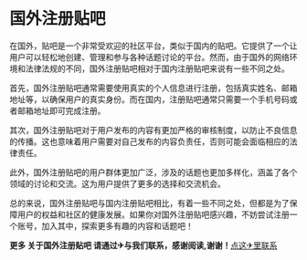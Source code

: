 # 国外注册贴吧

在国外，贴吧是一个非常受欢迎的社区平台，类似于国内的贴吧。它提供了一个让用户可以轻松地创建、管理和参与各种话题讨论的平台。然而，由于国外的网络环境和法律法规的不同，国外注册贴吧相对于国内注册贴吧来说有一些不同之处。

首先，国外注册贴吧通常需要使用真实的个人信息进行注册，包括真实姓名、邮箱地址等，以确保用户的真实身份。而在国内，注册贴吧通常只需要一个手机号码或者邮箱地址即可完成注册。

其次，国外注册贴吧对于用户发布的内容有更加严格的审核制度，以防止不良信息的传播。这也意味着用户需要对自己发布的内容负责任，否则可能会面临相应的法律责任。

此外，国外注册贴吧的用户群体更加广泛，涉及的话题也更加多样化，涵盖了各个领域的讨论和交流。这为用户提供了更多的选择和交流机会。

总的来说，国外注册贴吧与国内注册贴吧相比，有着一些不同之处，但都是为了保障用户的权益和社区的健康发展。如果你对国外注册贴吧感兴趣，不妨尝试注册一个账号，加入其中，探索更多有趣的内容和话题吧！

**更多 关于国外注册贴吧 请通过✈与我们联系，感谢阅读,谢谢！**[点这✈里联系](https://sms.k02.cc)